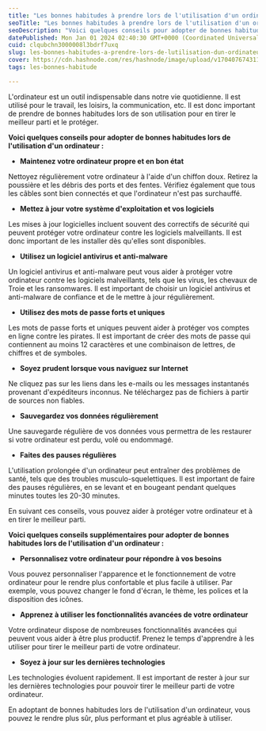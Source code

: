 ```yaml
---
title: "Les bonnes habitudes à prendre lors de l'utilisation d'un ordinateur"
seoTitle: "Les bonnes habitudes à prendre lors de l'utilisation d'un ordinateur"
seoDescription: "Voici quelques conseils pour adopter de bonnes habitudes lors de l'utilisation d'un ordinateur"
datePublished: Mon Jan 01 2024 02:40:30 GMT+0000 (Coordinated Universal Time)
cuid: clqubchn3000008l3bdrf7uxq
slug: les-bonnes-habitudes-a-prendre-lors-de-lutilisation-dun-ordinateur
cover: https://cdn.hashnode.com/res/hashnode/image/upload/v1704076743119/5823012e-ba45-488f-b0cb-ac55024a8afc.jpeg
tags: les-bonnes-habitude

---
```


L'ordinateur est un outil indispensable dans notre vie quotidienne. Il est utilisé pour le travail, les loisirs, la communication, etc. Il est donc important de prendre de bonnes habitudes lors de son utilisation pour en tirer le meilleur parti et le protéger.

**Voici quelques conseils pour adopter de bonnes habitudes lors de l'utilisation d'un ordinateur :**

* **Maintenez votre ordinateur propre et en bon état**
    

Nettoyez régulièrement votre ordinateur à l'aide d'un chiffon doux. Retirez la poussière et les débris des ports et des fentes. Vérifiez également que tous les câbles sont bien connectés et que l'ordinateur n'est pas surchauffé.

* **Mettez à jour votre système d'exploitation et vos logiciels**
    

Les mises à jour logicielles incluent souvent des correctifs de sécurité qui peuvent protéger votre ordinateur contre les logiciels malveillants. Il est donc important de les installer dès qu'elles sont disponibles.

* **Utilisez un logiciel antivirus et anti-malware**
    

Un logiciel antivirus et anti-malware peut vous aider à protéger votre ordinateur contre les logiciels malveillants, tels que les virus, les chevaux de Troie et les ransomwares. Il est important de choisir un logiciel antivirus et anti-malware de confiance et de le mettre à jour régulièrement.

* **Utilisez des mots de passe forts et uniques**
    

Les mots de passe forts et uniques peuvent aider à protéger vos comptes en ligne contre les pirates. Il est important de créer des mots de passe qui contiennent au moins 12 caractères et une combinaison de lettres, de chiffres et de symboles.

* **Soyez prudent lorsque vous naviguez sur Internet**
    

Ne cliquez pas sur les liens dans les e-mails ou les messages instantanés provenant d'expéditeurs inconnus. Ne téléchargez pas de fichiers à partir de sources non fiables.

* **Sauvegardez vos données régulièrement**
    

Une sauvegarde régulière de vos données vous permettra de les restaurer si votre ordinateur est perdu, volé ou endommagé.

* **Faites des pauses régulières**
    

L'utilisation prolongée d'un ordinateur peut entraîner des problèmes de santé, tels que des troubles musculo-squelettiques. Il est important de faire des pauses régulières, en se levant et en bougeant pendant quelques minutes toutes les 20-30 minutes.

En suivant ces conseils, vous pouvez aider à protéger votre ordinateur et à en tirer le meilleur parti.

**Voici quelques conseils supplémentaires pour adopter de bonnes habitudes lors de l'utilisation d'un ordinateur :**

* **Personnalisez votre ordinateur pour répondre à vos besoins**
    

Vous pouvez personnaliser l'apparence et le fonctionnement de votre ordinateur pour le rendre plus confortable et plus facile à utiliser. Par exemple, vous pouvez changer le fond d'écran, le thème, les polices et la disposition des icônes.

* **Apprenez à utiliser les fonctionnalités avancées de votre ordinateur**
    

Votre ordinateur dispose de nombreuses fonctionnalités avancées qui peuvent vous aider à être plus productif. Prenez le temps d'apprendre à les utiliser pour tirer le meilleur parti de votre ordinateur.

* **Soyez à jour sur les dernières technologies**
    

Les technologies évoluent rapidement. Il est important de rester à jour sur les dernières technologies pour pouvoir tirer le meilleur parti de votre ordinateur.

En adoptant de bonnes habitudes lors de l'utilisation d'un ordinateur, vous pouvez le rendre plus sûr, plus performant et plus agréable à utiliser.